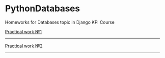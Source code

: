 # PythonDatabases
Homeworks for Databases topic in Django KPI Course


[Practical work №1](https://github.com/JmalinCode/PythonDatabases/tree/prac1)

---
[Practical work №2](https://github.com/JmalinCode/PythonDatabases/tree/prac2)

---